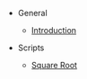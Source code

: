 <!-- docs/_sidebar.md -->

- General
  * [Introduction](/)

- Scripts
  - [Square Root](/Scripts/Square_Root/)
